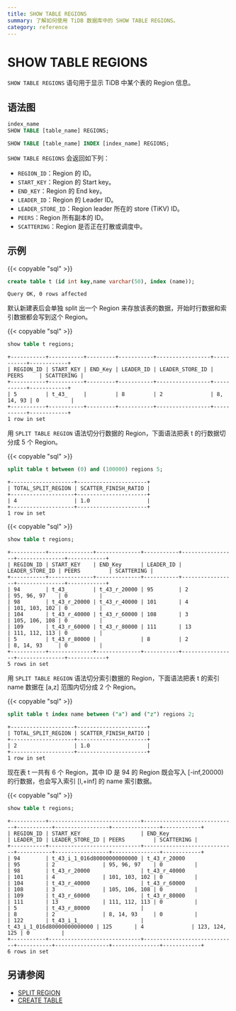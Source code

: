 ```yaml
---
title: SHOW TABLE REGIONS
summary: 了解如何使用 TiDB 数据库中的 SHOW TABLE REGIONS。
category: reference
---
```


# SHOW TABLE REGIONS

`SHOW TABLE REGIONS` 语句用于显示 TiDB 中某个表的 Region 信息。

## 语法图

```sql
index_name
SHOW TABLE [table_name] REGIONS;

SHOW TABLE [table_name] INDEX [index_name] REGIONS;
```

`SHOW TABLE REGIONS` 会返回如下列：

* `REGION_ID`：Region 的 ID。
* `START_KEY`：Region 的 Start key。
* `END_KEY`：Region 的 End key。
* `LEADER_ID`：Region 的 Leader ID。
* `LEADER_STORE_ID`：Region leader 所在的 store (TiKV) ID。
* `PEERS`：Region 所有副本的 ID。
* `SCATTERING`：Region 是否正在打散或调度中。

## 示例

{{< copyable "sql" >}}

```sql
create table t (id int key,name varchar(50), index (name));
```

```
Query OK, 0 rows affected
```

默认新建表后会单独 split 出一个 Region 来存放该表的数据，开始时行数据和索引数据都会写到这个 Region。

{{< copyable "sql" >}}

```sql
show table t regions;
```

```
+-----------+-----------+---------+-----------+-----------------+-----------+------------+
| REGION_ID | START_KEY | END_Key | LEADER_ID | LEADER_STORE_ID | PEERS     | SCATTERING |
+-----------+-----------+---------+-----------+-----------------+-----------+------------+
| 5         | t_43_     |         | 8         | 2               | 8, 14, 93 | 0          |
+-----------+-----------+---------+-----------+-----------------+-----------+------------+
1 row in set
```

用 `SPLIT TABLE REGION` 语法切分行数据的 Region，下面语法把表 t 的行数据切分成 5 个 Region。

{{< copyable "sql" >}}

```sql
split table t between (0) and (100000) regions 5;
```

```
+--------------------+----------------------+
| TOTAL_SPLIT_REGION | SCATTER_FINISH_RATIO |
+--------------------+----------------------+
| 4                  | 1.0                  |
+--------------------+----------------------+
1 row in set
```

{{< copyable "sql" >}}

```sql
show table t regions;
```

```
+-----------+--------------+--------------+-----------+-----------------+---------------+------------+
| REGION_ID | START_KEY    | END_Key      | LEADER_ID | LEADER_STORE_ID | PEERS         | SCATTERING |
+-----------+--------------+--------------+-----------+-----------------+---------------+------------+
| 94        | t_43_        | t_43_r_20000 | 95        | 2               | 95, 96, 97    | 0          |
| 98        | t_43_r_20000 | t_43_r_40000 | 101       | 4               | 101, 103, 102 | 0          |
| 104       | t_43_r_40000 | t_43_r_60000 | 108       | 3               | 105, 106, 108 | 0          |
| 109       | t_43_r_60000 | t_43_r_80000 | 111       | 13              | 111, 112, 113 | 0          |
| 5         | t_43_r_80000 |              | 8         | 2               | 8, 14, 93     | 0          |
+-----------+--------------+--------------+-----------+-----------------+---------------+------------+
5 rows in set
```

用 `SPLIT TABLE REGION` 语法切分索引数据的 Region，下面语法把表 t 的索引 name 数据在 [a,z] 范围内切分成 2 个 Region。

{{< copyable "sql" >}}

```sql
split table t index name between ("a") and ("z") regions 2;
```

```
+--------------------+----------------------+
| TOTAL_SPLIT_REGION | SCATTER_FINISH_RATIO |
+--------------------+----------------------+
| 2                  | 1.0                  |
+--------------------+----------------------+
1 row in set
```

现在表 t 一共有 6 个 Region，其中 ID 是 94 的 Region 既会写入 [-inf,20000) 的行数据，也会写入索引 [l,+inf] 的 name 索引数据。

{{< copyable "sql" >}}

```sql
show table t regions;
```

```
+-----------+-----------------------------+-----------------------------+-----------+-----------------+---------------+------------+
| REGION_ID | START_KEY                   | END_Key                     | LEADER_ID | LEADER_STORE_ID | PEERS         | SCATTERING |
+-----------+-----------------------------+-----------------------------+-----------+-----------------+---------------+------------+
| 94        | t_43_i_1_016d80000000000000 | t_43_r_20000                | 95        | 2               | 95, 96, 97    | 0          |
| 98        | t_43_r_20000                | t_43_r_40000                | 101       | 4               | 101, 103, 102 | 0          |
| 104       | t_43_r_40000                | t_43_r_60000                | 108       | 3               | 105, 106, 108 | 0          |
| 109       | t_43_r_60000                | t_43_r_80000                | 111       | 13              | 111, 112, 113 | 0          |
| 5         | t_43_r_80000                |                             | 8         | 2               | 8, 14, 93     | 0          |
| 122       | t_43_i_1_                   | t_43_i_1_016d80000000000000 | 125       | 4               | 123, 124, 125 | 0          |
+-----------+-----------------------------+-----------------------------+-----------+-----------------+---------------+------------+
6 rows in set
```

## 另请参阅

* [SPLIT REGION](reference/sql/statements/split-region.md)
* [CREATE TABLE](reference/sql/statements/create-table.md)
